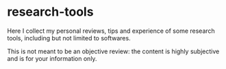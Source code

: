 # research-tools
Here I collect my personal reviews, tips and experience of some research tools, including but not limited to softwares. 

This is not meant to be an objective review: the content is highly subjective and is for your information only. 

